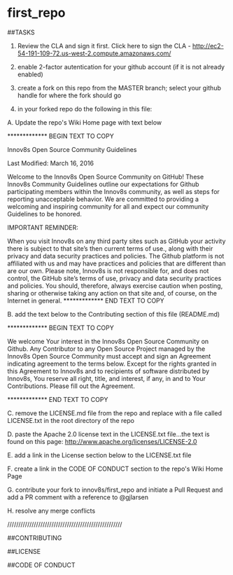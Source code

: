 # first_repo

##TASKS

1. Review the CLA and sign it first.
Click here to sign the CLA - http://ec2-54-191-109-72.us-west-2.compute.amazonaws.com/

2. enable 2-factor autentication for your github account (if it is not already enabled)

3. create a fork on this repo from the MASTER branch; select your github handle for where the fork should go

4. in your forked repo do the following in this file:

A. Update the repo's Wiki Home page with text below

************* BEGIN TEXT TO COPY

Innov8s Open Source Community Guidelines

Last Modified: March 16, 2016

Welcome to the Innov8s Open Source Community on GitHub! These Innov8s Community Guidelines outline our expectations for Github participating members within the Innov8s community, as well as steps for reporting unacceptable behavior. We are committed to providing a welcoming and inspiring community for all and expect our community Guidelines to be honored.

IMPORTANT REMINDER:

When you visit Innov8s on any third party sites such as GitHub your activity there is subject to that site’s then current terms of use., along with their privacy and data security practices and policies. The Github platform is not affiliated with us and may have practices and policies that are different than are our own. Please note, Innov8s is not responsible for, and does not control, the GitHub site’s terms of use, privacy and data security practices and policies. You should, therefore, always exercise caution when posting, sharing or otherwise taking any action on that site and, of course, on the Internet in general.
************* END TEXT TO COPY


  B. add the text below to the Contributing section of this file (README.md)
  
************* BEGIN TEXT TO COPY

We welcome Your interest in the Innov8s Open Source Community on Github. Any Contributor to any Open Source Project managed by the Innov8s Open Source Community must accept and sign an Agreement indicating agreement to the terms below. Except for the rights granted in this Agreement to Innov8s and to recipients of software distributed by Innov8s, You reserve all right, title, and interest, if any, in and to Your Contributions. Please fill out the Agreement.

************* END TEXT TO COPY


  C. remove the LICENSE.md file from the repo and replace with a file called LICENSE.txt in the root directory of the repo
  
  D. paste the Apache 2.0 license text in the LICENSE.txt file...the text is found on this page: http://www.apache.org/licenses/LICENSE-2.0
  
  E. add a link in the License section below to the LICENSE.txt file
  
  F. create a link in the CODE OF CONDUCT section to the repo's Wiki Home Page
  
  G. contribute your fork to innov8s/first_repo and initiate a Pull Request and add a PR comment with a reference to @gjlarsen
  
  H. resolve any merge conflicts
  
////////////////////////////////////////////////////

##CONTRIBUTING


##LICENSE


##CODE OF CONDUCT

